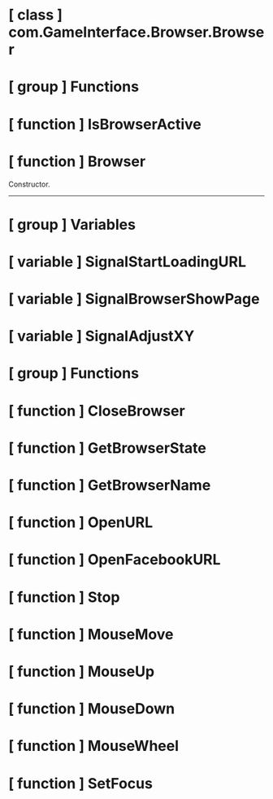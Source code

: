 # [ class ] com.GameInterface.Browser.Browser

# [ group ] Functions

# [ function ] IsBrowserActive

# [ function ] Browser

Constructor.

---

# [ group ] Variables

# [ variable ] SignalStartLoadingURL

# [ variable ] SignalBrowserShowPage

# [ variable ] SignalAdjustXY

# [ group ] Functions

# [ function ] CloseBrowser

# [ function ] GetBrowserState

# [ function ] GetBrowserName

# [ function ] OpenURL

# [ function ] OpenFacebookURL

# [ function ] Stop

# [ function ] MouseMove

# [ function ] MouseUp

# [ function ] MouseDown

# [ function ] MouseWheel

# [ function ] SetFocus

